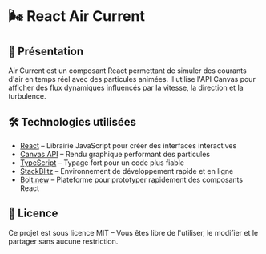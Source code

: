 # 🌬️ React Air Current

## 🚀 Présentation

Air Current est un composant React permettant de simuler des courants d'air en temps réel avec des particules animées. Il utilise l'API Canvas pour afficher des flux dynamiques influencés par la vitesse, la direction et la turbulence.

## 🛠️ Technologies utilisées

- [React](https://react.dev) – Librairie JavaScript pour créer des interfaces interactives
- [Canvas API](https://developer.mozilla.org/fr/docs/Web/API/Canvas_API) – Rendu graphique performant des particules
- [TypeScript](https://www.typescriptlang.org) – Typage fort pour un code plus fiable
- [StackBlitz](https://stackblitz.com) – Environnement de développement rapide et en ligne
- [Bolt.new](https://bolt.new) – Plateforme pour prototyper rapidement des composants React

## 📜 Licence

Ce projet est sous licence MIT – Vous êtes libre de l'utiliser, le modifier et le partager sans aucune restriction.
